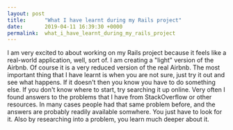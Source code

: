 ```yaml
---
layout: post
title:      "What I have learnt during my Rails project"
date:       2019-04-11 16:39:30 +0000
permalink:  what_i_have_learnt_during_my_rails_project
---
```



I am very excited to about working on my Rails project because it feels like a real-world application, well, sort of. I am creating a "light" version of the Airbnb. Of course it is a very reduced version of the real Airbnb. The most important thing that I have learnt is when you are not sure, just try it out and see what happens. If it doesn't then you know you have to do something else. If you don't know where to start, try searching it up online. Very often I found answers to the problems that I have from StackOverflow or other resources. In many cases people had that same problem before, and the answers are probably readily available somwhere. You just have to look for it. Also by researching into a problem, you learn much deeper about it. 


